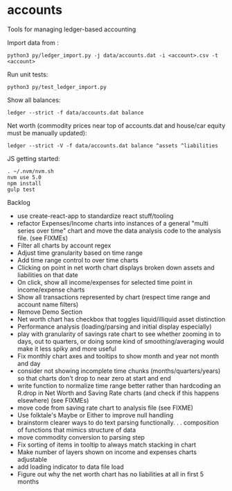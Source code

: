 # accounts
Tools for managing ledger-based accounting

Import data from <account>:
```
python3 py/ledger_import.py -j data/accounts.dat -i <account>.csv -t <account>
```

Run unit tests:
```
python3 py/test_ledger_import.py
```

Show all balances:
```
ledger --strict -f data/accounts.dat balance
```

Net worth (commodity prices near top of accounts.dat and house/car equity must be manually updated):
```
ledger --strict -V -f data/accounts.dat balance ^assets ^liabilities
```

JS getting started:
```
. ~/.nvm/nvm.sh
nvm use 5.0
npm install
gulp test
```

Backlog
- use create-react-app to standardize react stuff/tooling
- refactor Expenses/Income charts into instances of a general "multi series over time" chart
  and move the data analysis code to the analysis file. (see FIXMEs)
- Filter all charts by account regex
- Adjust time granularity based on time range
- Add time range control to over time charts
- Clicking on point in net worth chart displays broken down assets and liabilities on that date
- On click, show all income/expenses for selected time point in income/expense charts
- Show all transactions represented by chart (respect time range and account name filters)
- Remove Demo Section
- Net worth chart has checkbox that toggles liquid/illiquid asset distinction
- Performance analysis (loading/parsing and initial display especially)
- play with granularity of savings rate chart to see whether zooming in to days, out to quarters,
  or doing some kind of smoothing/averaging would make it less spiky and more useful
- Fix monthly chart axes and tooltips to show month and year not month and day
- consider not showing incomplete time chunks (months/quarters/years) so that charts don't drop
  to near zero at start and end
- write function to normalize time range better rather than hardcoding an R.drop in Net Worth
  and Saving Rate charts (and check if this happens elsewhere) (see FIXMEs)
- move code from saving rate chart to analysis file (see FIXME)
- Use folktale's Maybe or Either to improve null handling
- brainstorm clearer ways to do text parsing functionally. . . composition of functions that
  mimics structure of data
- move commodity conversion to parsing step
- Fix sorting of items in tooltip to always match stacking in chart
- Make number of layers shown on income and expenses charts adjustable
- add loading indicator to data file load
- Figure out why the net worth chart has no liabilities at all in first 5 months
